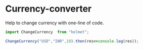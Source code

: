 # Currency-converter

Help to change currency with one-line of code.
```javascript
import ChangeCurrency  from "helmet";

ChangeCurrency("USD","INR",10).then(res=>console.log(res));
```
